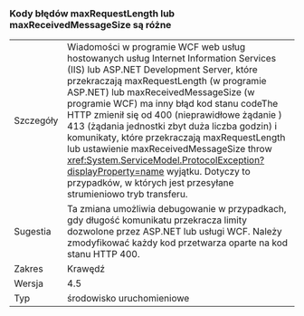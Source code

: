 ### <a name="error-codes-for-maxrequestlength-or-maxreceivedmessagesize-are-different"></a>Kody błędów maxRequestLength lub maxReceivedMessageSize są różne

|   |   |
|---|---|
|Szczegóły|Wiadomości w programie WCF web usług hostowanych usług Internet Information Services (IIS) lub ASP.NET Development Server, które przekraczają maxRequestLength (w programie ASP.NET) lub maxReceivedMessageSize (w programie WCF) ma inny błąd kod stanu codeThe HTTP zmienił się od 400 (nieprawidłowe żądanie ) 413 (żądania jednostki zbyt duża liczba godzin) i komunikaty, które przekraczają maxRequestLength lub ustawienie maxReceivedMessageSize throw <xref:System.ServiceModel.ProtocolException?displayProperty=name> wyjątku. Dotyczy to przypadków, w których jest przesyłane strumieniowo tryb transferu.|
|Sugestia|Ta zmiana umożliwia debugowanie w przypadkach, gdy długość komunikatu przekracza limity dozwolone przez ASP.NET lub usługi WCF. Należy zmodyfikować każdy kod przetwarza oparte na kod stanu HTTP 400.|
|Zakres|Krawędź|
|Wersja|4.5|
|Typ|środowisko uruchomieniowe|


